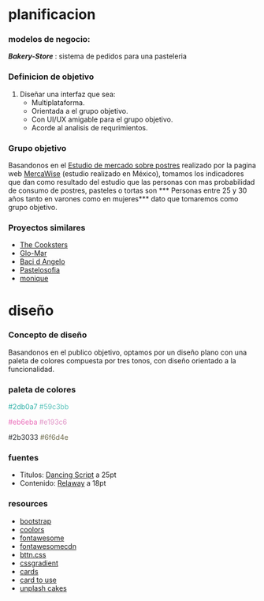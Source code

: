 # planificacion

### modelos de negocio:

***Bakery-Store*** : sistema de pedidos para una pasteleria

### Definicion de objetivo

1. Diseñar una interfaz que sea:
	* Multiplataforma.
	* Orientada a el grupo objetivo.
	* Con UI/UX amigable para el grupo objetivo.
	* Acorde al analisis de requrimientos.

### Grupo objetivo

Basandonos en el [Estudio de mercado sobre postres](https://www.mercawise.com/estudios-de-mercado-en-mexico/estudio-de-mercado-sobre-postres) realizado por la pagina web [MercaWise](https://www.mercawise.com/) (estudio realizado en México), tomamos los indicadores que dan como resultado del estudio que las personas con mas probabilidad de consumo de postres, pasteles o tortas son *** Personas entre 25 y 30 años tanto en varones como en mujeres*** dato que tomaremos como grupo objetivo.

### Proyectos similares

* [The Cooksters ](https://www.thecooksters.com/pasteleria/pasteles/)
* [Glo-Mar](https://www.glomar-online.com/shop)
* [Baci d Angelo](https://bacidangelo.com/tienda-online/)
* [Pastelosofia](https://www.pastelosofia.com/)
* [monique](https://www.moniquereposteria.com/)



# diseño

### Concepto de diseño

Basandonos en el publico objetivo, optamos por un diseño plano con una paleta de colores compuesta por tres tonos, con diseño orientado a la funcionalidad.

### paleta de colores

<span style="color:#2db0a7 ">#2db0a7</span>
<span style="color:#59c3bb">#59c3bb</span>

<span style="color:#eb6eba ">#eb6eba</span>
<span style="color:#e193c6">#e193c6</span>

<span style="color:#2b3033">#2b3033</span>
<span style="color:#6f6d4e">#6f6d4e</span>

### fuentes

* Titulos: [Dancing Script](https://fonts.google.com/specimen/Dancing+Script?preview.text=Bakery+Store&preview.text_type=custom) a 25pt
* Contenido: [Relaway](https://fonts.google.com/specimen/Raleway?preview.text=Bakery+Store&preview.text_type=custom&query=Raleway) a 18pt

### resources

* [bootstrap](https://getbootstrap.com/docs/4.5/utilities/flex/)
* [coolors](https://coolors.co/05668d-028090-00a896-02c39a-f0f3bd)
* [fontawesome](https://fontawesome.com/)
* [fontawesomecdn](https://www.bootstrapcdn.com/fontawesome/)
* [bttn.css](https://bttn.surge.sh/)
* [cssgradient](https://cssgradient.io/)
* [cards](https://freefrontend.com/css-cards/)
* [card to use](https://codepen.io/hexagoncircle/pen/XWbWKwL)
* [unplash cakes](https://unsplash.com/s/photos/cake)
